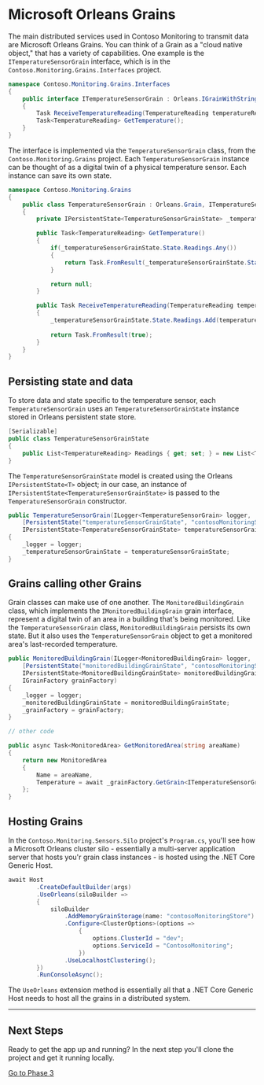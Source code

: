 # Microsoft Orleans Grains

The main distributed services used in Contoso Monitoring to transmit data are Microsoft Orleans Grains. You can think of a Grain as a "cloud native object," that has a variety of capabilities. One example is the `ITemperatureSensorGrain` interface, which is in the `Contoso.Monitoring.Grains.Interfaces` project.

```csharp
namespace Contoso.Monitoring.Grains.Interfaces
{
    public interface ITemperatureSensorGrain : Orleans.IGrainWithStringKey
    {
        Task ReceiveTemperatureReading(TemperatureReading temperatureReading);
        Task<TemperatureReading> GetTemperature();
    }
}
```

The interface is implemented via the `TemperatureSensorGrain` class, from the `Contoso.Monitoring.Grains` project. Each `TemperatureSensorGrain` instance can be thought of as a digital twin of a physical temperature sensor. Each instance can save its own state. 

```csharp
namespace Contoso.Monitoring.Grains
{
    public class TemperatureSensorGrain : Orleans.Grain, ITemperatureSensorGrain
    {
        private IPersistentState<TemperatureSensorGrainState> _temperatureSensorGrainState;

        public Task<TemperatureReading> GetTemperature()
        {
            if(_temperatureSensorGrainState.State.Readings.Any())
            {
                return Task.FromResult(_temperatureSensorGrainState.State.Readings.Last());
            }

            return null;
        }

        public Task ReceiveTemperatureReading(TemperatureReading temperatureReading)
        {
            _temperatureSensorGrainState.State.Readings.Add(temperatureReading);
            
            return Task.FromResult(true);
        }
    }
}
```

## Persisting state and data

To store data and state specific to the temperature sensor, each `TemperatureSensorGrain` uses an `TemperatureSensorGrainState` instance stored in Orleans persistent state store.

```csharp
[Serializable]
public class TemperatureSensorGrainState
{
    public List<TemperatureReading> Readings { get; set; } = new List<TemperatureReading>();
}
```

The `TemperatureSensorGrainState` model is created using the Orleans `IPersistentState<T>` object; in our case, an instance of `IPersistentState<TemperatureSensorGrainState>` is passed to the `TemperatureSensorGrain` constructor. 

```csharp
public TemperatureSensorGrain(ILogger<TemperatureSensorGrain> logger,
    [PersistentState("temperatureSensorGrainState", "contosoMonitoringStore")] 
    IPersistentState<TemperatureSensorGrainState> temperatureSensorGrainState)
{
    _logger = logger;
    _temperatureSensorGrainState = temperatureSensorGrainState;
}
```

## Grains calling other Grains

Grain classes can make use of one another. The `MonitoredBuildingGrain` class, which implements the `IMonitoredBuildingGrain` grain interface, represent a digital twin of an area in a building that's being monitored. Like the `TemperatureSensorGrain` class, `MonitoredBuildingGrain` persists its own state. But it also uses the `TemperatureSensorGrain` object to get a monitored area's last-recorded temperature.

```csharp
public MonitoredBuildingGrain(ILogger<MonitoredBuildingGrain> logger,
    [PersistentState("monitoredBuildingGrainState", "contosoMonitoringStore")] 
    IPersistentState<MonitoredBuildingGrainState> monitoredBuildingGrainState,
    IGrainFactory grainFactory)
{
    _logger = logger;
    _monitoredBuildingGrainState = monitoredBuildingGrainState;
    _grainFactory = grainFactory;
}

// other code

public async Task<MonitoredArea> GetMonitoredArea(string areaName)
{
    return new MonitoredArea
    {
        Name = areaName,
        Temperature = await _grainFactory.GetGrain<ITemperatureSensorGrain>(areaName).GetTemperature()
    };
}
``` 

## Hosting Grains

In the `Contoso.Monitoring.Sensors.Silo` project's `Program.cs`, you'll see how a Microsoft Orleans cluster silo - essentially a multi-server application server that hosts you'r grain class instances - is hosted using the .NET Core Generic Host.

```csharp
await Host
        .CreateDefaultBuilder(args)
        .UseOrleans(siloBuilder =>
        {
            siloBuilder
                .AddMemoryGrainStorage(name: "contosoMonitoringStore")
                .Configure<ClusterOptions>(options =>
                    {
                        options.ClusterId = "dev";
                        options.ServiceId = "ContosoMonitoring";
                    })
                .UseLocalhostClustering();
        })
        .RunConsoleAsync();
```

The `UseOrleans` extension method is essentially all that a .NET Core Generic Host needs to host all the grains in a distributed system. 

---

## Next Steps

Ready to get the app up and running? In the next step you'll clone the project and get it running locally.

[Go to Phase 3](docs/03-clone-repo-and-run-silo.md)
